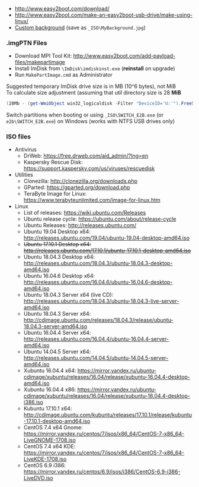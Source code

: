  * http://www.easy2boot.com/download/
 * http://www.easy2boot.com/make-an-easy2boot-usb-drive/make-using-linux/
 * [Custom background](../images/MyBackground.jpg) (save as `_ISO\MyBackground.jpg`)
 
 ### .imgPTN Files
 * Download MPI Tool Kit: http://www.easy2boot.com/add-payload-files/makepartimage
 * Install ImDisk from `\ImDisk\imdiskinst.exe` (**reinstall** on upgrade)
 * Run `MakePartImage.cmd` as Administrator
 
 Suggested temporary ImDisk drive size is in MB (10^6 bytes), not MiB<br>
 To calculate size adjustment (assuming that util directory size is 28 **MiB**
 ```Powershell
(28Mb - (get-WmiObject win32_logicaldisk -Filter "DeviceID='U:'").FreeSpace) / 1000 / 1000
 ```
 
 Switch partitions when booting or using `_ISO\SWITCH_E2B.exe` (or `e2b\SWITCH_E2B.exe`) on Windows (works with NTFS USB drives only)
 
 ### ISO files
 
 * Antivirus
     * DrWeb: https://free.drweb.com/aid_admin/?lng=en
     * Kaspersky Rescue Disk: https://support.kaspersky.com/us/viruses/rescuedisk
 * Utilities
     * Clonezilla: http://clonezilla.org/downloads.php
     * GParted: https://gparted.org/download.php
     * TeraByte Image for Linux: https://www.terabyteunlimited.com/image-for-linux.htm
 * Linux
     * List of releases: https://wiki.ubuntu.com/Releases
     * Ubuntu release cycle: https://ubuntu.com/about/release-cycle
     * Ubuntu Releases: http://releases.ubuntu.com/
     * Ubuntu 19.04 Desktop x64: http://releases.ubuntu.com/19.04/ubuntu-19.04-desktop-amd64.iso
     * ~~Ubuntu 17.10.1 Desktop x64: http://releases.ubuntu.com/17.10.1/ubuntu-17.10.1-desktop-amd64.iso~~
     * Ubuntu 18.04.3 Desktop x64: http://releases.ubuntu.com/18.04.3/ubuntu-18.04.3-desktop-amd64.iso
     * Ubuntu 16.04.6 Desktop x64: http://releases.ubuntu.com/16.04.6/ubuntu-16.04.6-desktop-amd64.iso
     * Ubuntu 18.04.3 Server x64 (live CD): http://releases.ubuntu.com/18.04.3/ubuntu-18.04.3-live-server-amd64.iso
     * Ubuntu 18.04.3 Server x64: http://cdimage.ubuntu.com/releases/18.04.3/release/ubuntu-18.04.3-server-amd64.iso
     * Ubuntu 16.04.4 Server x64: http://releases.ubuntu.com/16.04.4/ubuntu-16.04.4-server-amd64.iso
     * Ubuntu 14.04.5 Server x64: http://releases.ubuntu.com/14.04.5/ubuntu-14.04.5-server-amd64.iso
     * Xubuntu 16.04.4 x64: https://mirror.yandex.ru/ubuntu-cdimage/xubuntu/releases/16.04/release/xubuntu-16.04.4-desktop-amd64.iso
     * Xubuntu 16.04.4 x86: https://mirror.yandex.ru/ubuntu-cdimage/xubuntu/releases/16.04/release/xubuntu-16.04.4-desktop-i386.iso
     * Kubuntu 17.10.1 x64: http://cdimage.ubuntu.com/kubuntu/releases/17.10.1/release/kubuntu-17.10.1-desktop-amd64.iso
     * CentOS 7.4 x64 Gnome: https://mirror.yandex.ru/centos/7/isos/x86_64/CentOS-7-x86_64-LiveGNOME-1708.iso
     * CentOS 7.4 x64 KDE: https://mirror.yandex.ru/centos/7/isos/x86_64/CentOS-7-x86_64-LiveKDE-1708.iso
     * CentOS 6.9 i386: https://mirror.yandex.ru/centos/6.9/isos/i386/CentOS-6.9-i386-LiveDVD.iso
